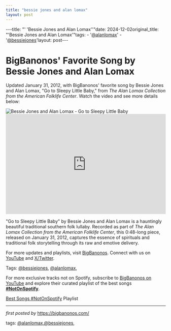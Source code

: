 ```yaml
---
title: "bessie jones and alan lomax"
layout: post
---
```

---title: "' 'Bessie Jones and Alan Lomax''"date: 2024-12-02original_title: "'Bessie Jones and Alan Lomax'"tags:  - '[@alanlomax](/tags/alanlomax/)'  - '[@bessiejones](/tags/bessiejones/)'layout: post---<!-- Post Title --><h1 >BigBanonos' Favorite Song by Bessie Jones and Alan Lomax</h1> <!-- Introductory Text --><p >Updated January 31, 2012, with BigBanonos' favorite song by Bessie Jones and Alan Lomax, "Go to Sleepy Little Baby," from *The Alan Lomax Collection from the American Folklife Center*. Watch the video and see more details below:</p> <!-- Featured Image --><div > <img src="https://archive.culturalequity.org/sites/default/files/2023-11/GTSLB_og.png" alt="Bessie Jones and Alan Lomax - Go to Sleepy Little Baby" /></div> <!-- YouTube Video Embed --><div > <iframe width="100%" height="315" src="https://www.youtube.com/embed/yz2ICL-tb_o" title="Go to Sleepy Little Baby" frameborder="0" allow="accelerometer; autoplay; clipboard-write; encrypted-media; gyroscope; picture-in-picture; web-share" referrerpolicy="strict-origin-when-cross-origin" allowfullscreen></iframe></div> <!-- Song Information --><div > <p>"Go to Sleepy Little Baby" by Bessie Jones and Alan Lomax is a hauntingly beautiful traditional southern folk lullaby. Recorded as part of *The Alan Lomax Collection from the American Folklife Center*, this 0:48-long piece, released on January 31, 2012, captures the essence of spirituals and traditional folk storytelling through its raw and emotive delivery.</p></div> <!-- Footer Links --><div > <p>For more updates and playlists, visit <a href="https://bigbanonos.com/" target="_blank">BigBanonos</a>. Connect with us on <a href="https://www.youtube.com/[@BigBanonos](/tags/BigBanonos/)" target="_blank">YouTube</a> and <a href="https://x.com/bigbanonos" target="_blank">X/Twitter</a>.</p></div> <!-- Tags --><p >Tags: [@bessiejones](/tags/bessiejones/), [@alanlomax](/tags/alanlomax/),</p><!--Subscribe and Playlist Links--><div>    <p>For more exclusive tracks not on Spotify, subscribe to <a href="https://www.youtube.com/[@BigBanonos](/tags/BigBanonos/)" target="_blank">BigBanonos on YouTube</a> and explore their curated playlist of the best songs <strong>[#NotOnSpotify](/tags/NotOnSpotify/)</strong>.</p>    <p><a href="https://www.youtube.com/playlist?list=PLtuNtuTatqI0kFahUCbtbfenC_ET5O_tr" target="_blank">Best Songs [#NotOnSpotify](/tags/NotOnSpotify/) Playlist<br /></a></p></div><hr /><p><em>first posted by</em> <a href="https://bigbanonos.com/" rel="noopener" target="_new">https://bigbanonos.com/</a></p><p>tags: [@alanlomax](/tags/alanlomax/),[@bessiejones](/tags/bessiejones/),</p>